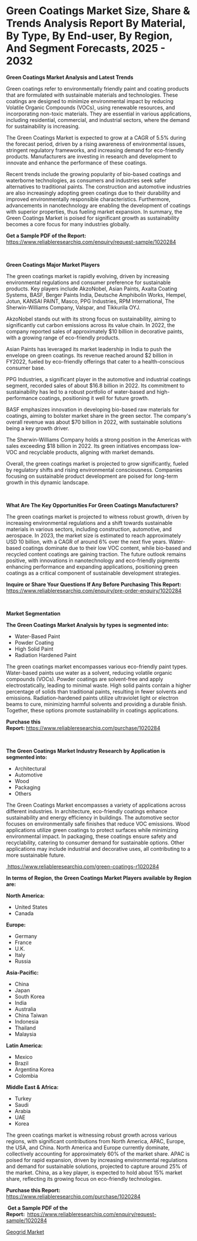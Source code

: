 <p><h1>Green Coatings Market Size, Share & Trends Analysis Report By Material, By Type, By End-user, By Region, And Segment Forecasts, 2025 - 2032</h1></p><p><strong>Green Coatings Market Analysis and Latest Trends</strong></p>
<p><p>Green coatings refer to environmentally friendly paint and coating products that are formulated with sustainable materials and technologies. These coatings are designed to minimize environmental impact by reducing Volatile Organic Compounds (VOCs), using renewable resources, and incorporating non-toxic materials. They are essential in various applications, including residential, commercial, and industrial sectors, where the demand for sustainability is increasing.</p><p>The Green Coatings Market is expected to grow at a CAGR of 5.5% during the forecast period, driven by a rising awareness of environmental issues, stringent regulatory frameworks, and increasing demand for eco-friendly products. Manufacturers are investing in research and development to innovate and enhance the performance of these coatings.</p><p>Recent trends include the growing popularity of bio-based coatings and waterborne technologies, as consumers and industries seek safer alternatives to traditional paints. The construction and automotive industries are also increasingly adopting green coatings due to their durability and improved environmentally responsible characteristics. Furthermore, advancements in nanotechnology are enabling the development of coatings with superior properties, thus fueling market expansion. In summary, the Green Coatings Market is poised for significant growth as sustainability becomes a core focus for many industries globally.</p></p>
<p><strong>Get a Sample PDF of the Report:&nbsp;</strong> <a href="https://www.reliableresearchiq.com/enquiry/request-sample/1020284?utm_campaign=2273&utm_medium=2&utm_source=Github&utm_content=ia&utm_term=31012025&utm_id=green-coatings">https://www.reliableresearchiq.com/enquiry/request-sample/1020284</a></p>
<p>&nbsp;</p>
<p><strong>Green Coatings Major Market Players</strong></p>
<p><p>The green coatings market is rapidly evolving, driven by increasing environmental regulations and consumer preference for sustainable products. Key players include AkzoNobel, Asian Paints, Axalta Coating Systems, BASF, Berger Paints India, Deutsche Amphibolin Works, Hempel, Jotun, KANSAI PAINT, Masco, PPG Industries, RPM International, The Sherwin-Williams Company, Valspar, and Tikkurila OYJ.</p><p>AkzoNobel stands out with its strong focus on sustainability, aiming to significantly cut carbon emissions across its value chain. In 2022, the company reported sales of approximately $10 billion in decorative paints, with a growing range of eco-friendly products.</p><p>Asian Paints has leveraged its market leadership in India to push the envelope on green coatings. Its revenue reached around $2 billion in FY2022, fueled by eco-friendly offerings that cater to a health-conscious consumer base. </p><p>PPG Industries, a significant player in the automotive and industrial coatings segment, recorded sales of about $16.8 billion in 2022. Its commitment to sustainability has led to a robust portfolio of water-based and high-performance coatings, positioning it well for future growth.</p><p>BASF emphasizes innovation in developing bio-based raw materials for coatings, aiming to bolster market share in the green sector. The company's overall revenue was about $70 billion in 2022, with sustainable solutions being a key growth driver.</p><p>The Sherwin-Williams Company holds a strong position in the Americas with sales exceeding $18 billion in 2022. Its green initiatives encompass low-VOC and recyclable products, aligning with market demands.</p><p>Overall, the green coatings market is projected to grow significantly, fueled by regulatory shifts and rising environmental consciousness. Companies focusing on sustainable product development are poised for long-term growth in this dynamic landscape.</p></p>
<p>&nbsp;</p>
<p><strong>What Are The Key Opportunities For Green Coatings Manufacturers?</strong></p>
<p><p>The green coatings market is projected to witness robust growth, driven by increasing environmental regulations and a shift towards sustainable materials in various sectors, including construction, automotive, and aerospace. In 2023, the market size is estimated to reach approximately USD 10 billion, with a CAGR of around 6% over the next five years. Water-based coatings dominate due to their low VOC content, while bio-based and recycled content coatings are gaining traction. The future outlook remains positive, with innovations in nanotechnology and eco-friendly pigments enhancing performance and expanding applications, positioning green coatings as a critical component of sustainable development strategies.</p></p>
<p><strong>Inquire or Share Your Questions If Any Before Purchasing This Report:</strong> <a href="https://www.reliableresearchiq.com/enquiry/pre-order-enquiry/1020284?utm_campaign=2273&utm_medium=2&utm_source=Github&utm_content=ia&utm_term=31012025&utm_id=green-coatings">https://www.reliableresearchiq.com/enquiry/pre-order-enquiry/1020284</a></p>
<p>&nbsp;</p>
<p><strong>Market Segmentation</strong></p>
<p><strong>The Green Coatings Market Analysis by types is segmented into:</strong></p>
<p><ul><li>Water-Based Paint</li><li>Powder Coating</li><li>High Solid Paint</li><li>Radiation Hardened Paint</li></ul></p>
<p><p>The green coatings market encompasses various eco-friendly paint types. Water-based paints use water as a solvent, reducing volatile organic compounds (VOCs). Powder coatings are solvent-free and apply electrostatically, leading to minimal waste. High solid paints contain a higher percentage of solids than traditional paints, resulting in fewer solvents and emissions. Radiation-hardened paints utilize ultraviolet light or electron beams to cure, minimizing harmful solvents and providing a durable finish. Together, these options promote sustainability in coatings applications.</p></p>
<p><strong>Purchase this Report:&nbsp;</strong><a href="https://www.reliableresearchiq.com/purchase/1020284?utm_campaign=2273&utm_medium=2&utm_source=Github&utm_content=ia&utm_term=31012025&utm_id=green-coatings">https://www.reliableresearchiq.com/purchase/1020284</a></p>
<p>&nbsp;</p>
<p><strong>The Green Coatings Market Industry Research by Application is segmented into:</strong></p>
<p><ul><li>Architectural</li><li>Automotive</li><li>Wood</li><li>Packaging</li><li>Others</li></ul></p>
<p><p>The Green Coatings Market encompasses a variety of applications across different industries. In architecture, eco-friendly coatings enhance sustainability and energy efficiency in buildings. The automotive sector focuses on environmentally safe finishes that reduce VOC emissions. Wood applications utilize green coatings to protect surfaces while minimizing environmental impact. In packaging, these coatings ensure safety and recyclability, catering to consumer demand for sustainable options. Other applications may include industrial and decorative uses, all contributing to a more sustainable future.</p></p>
<p><a href="https://www.reliableresearchiq.com/green-coatings-r1020284?utm_campaign=2273&utm_medium=2&utm_source=Github&utm_content=ia&utm_term=31012025&utm_id=green-coatings">&nbsp;https://www.reliableresearchiq.com/green-coatings-r1020284</a></p>
<p><strong>In terms of Region, the Green Coatings Market Players available by Region are:</strong></p>
<p>
    <p> <strong> North America: </strong>
        <ul>
            <li>United States</li>
            <li>Canada</li>
        </ul>
        </p> 
    <p> <strong> Europe: </strong>
        <ul>
            <li>Germany</li>
            <li>France</li>
            <li>U.K.</li>
            <li>Italy</li>
            <li>Russia</li>
        </ul>
        </p> 
    <p> <strong> Asia-Pacific: </strong>
        <ul>
            <li>China</li>
            <li>Japan</li>
            <li>South Korea</li>
            <li>India</li>
            <li>Australia</li>
            <li>China Taiwan</li>
            <li>Indonesia</li>
            <li>Thailand</li>
            <li>Malaysia</li>
        </ul>
        </p> 
    <p> <strong> Latin America: </strong>
        <ul>
            <li>Mexico</li>
            <li>Brazil</li>
            <li>Argentina Korea</li>
            <li>Colombia</li>
        </ul>
        </p> 
    <p> <strong> Middle East & Africa: </strong>
        <ul>
            <li>Turkey</li>
            <li>Saudi</li>
            <li>Arabia</li>
            <li>UAE</li>
            <li>Korea</li>
        </ul>
    </p>
    </p>
<p><p>The green coatings market is witnessing robust growth across various regions, with significant contributions from North America, APAC, Europe, the USA, and China. North America and Europe currently dominate, collectively accounting for approximately 60% of the market share. APAC is poised for rapid expansion, driven by increasing environmental regulations and demand for sustainable solutions, projected to capture around 25% of the market. China, as a key player, is expected to hold about 15% market share, reflecting its growing focus on eco-friendly technologies.</p></p>
<p><strong>Purchase this Report: </strong><a href="https://www.reliableresearchiq.com/purchase/1020284?utm_campaign=2273&utm_medium=2&utm_source=Github&utm_content=ia&utm_term=31012025&utm_id=green-coatings">https://www.reliableresearchiq.com/purchase/1020284</a></p>
<p>&nbsp;<strong>Get a Sample PDF of the Report:&nbsp;&nbsp;</strong><a href="https://www.reliableresearchiq.com/enquiry/request-sample/1020284?utm_campaign=2273&utm_medium=2&utm_source=Github&utm_content=ia&utm_term=31012025&utm_id=green-coatings">https://www.reliableresearchiq.com/enquiry/request-sample/1020284</a></p>
<p><strong></strong></p>
<p><p><a href="https://github.com/jeastefanowicz7816/Market-Research-Report-List-1/blob/main/geogrid-market.md?utm_campaign=2273&utm_medium=2&utm_source=Github&utm_content=ia&utm_term=31012025&utm_id=green-coatings">Geogrid Market</a></p></p>